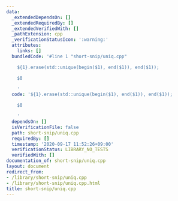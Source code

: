 ```yaml
---
data:
  _extendedDependsOn: []
  _extendedRequiredBy: []
  _extendedVerifiedWith: []
  _pathExtension: cpp
  _verificationStatusIcon: ':warning:'
  attributes:
    links: []
  bundledCode: '#line 1 "short-snip/uniq.cpp"

    ${1}.erase(std::unique(begin($1), end($1)), end($1));

    $0

    '
  code: '${1}.erase(std::unique(begin($1), end($1)), end($1));

    $0

    '
  dependsOn: []
  isVerificationFile: false
  path: short-snip/uniq.cpp
  requiredBy: []
  timestamp: '2020-09-17 11:52:26+09:00'
  verificationStatus: LIBRARY_NO_TESTS
  verifiedWith: []
documentation_of: short-snip/uniq.cpp
layout: document
redirect_from:
- /library/short-snip/uniq.cpp
- /library/short-snip/uniq.cpp.html
title: short-snip/uniq.cpp
---
```

